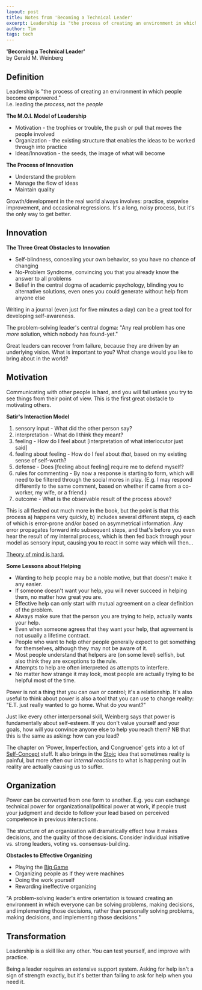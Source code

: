 ```yaml
---
layout: post
title: Notes from 'Becoming a Technical Leader'
excerpt: Leadership is "the process of creating an environment in which people become empowered."
author: Tim
tags: tech
---
```


**'Becoming a Technical Leader'**  
by Gerald M. Weinberg  

## Definition  
Leadership is "the process of creating an environment in which people become empowered."  
I.e. leading the *process*, not the *people*  

**The M.O.I. Model of Leadership**  
* Motivation - the trophies or trouble, the push or pull that moves the people involved  
* Organization - the existing structure that enables the ideas to be worked through into practice  
* Ideas/Innovation - the seeds, the image of what will become  

**The Process of Innovation**  
* Understand the problem  
* Manage the flow of ideas  
* Maintain quality  

Growth/development in the real world always involves: practice, stepwise improvement, and occasional regressions. It's a long, noisy process, but it's the only way to get better.  


## Innovation  
**The Three Great Obstacles to Innovation**  
* Self-blindness, concealing your own behavior, so you have no chance of changing  
* No-Problem Syndrome, convincing you that you already know the answer to all problems  
* Belief in the central dogma of academic psychology, blinding you to alternative solutions, even ones you could generate without help from anyone else  

Writing in a journal (even just for five minutes a day) can be a great tool for developing self-awareness.  

The problem-solving leader's central dogma: "Any real problem has one *more* solution, which nobody has found-yet."  

Great leaders can recover from failure, because they are driven by an underlying vision. What is important to you? What change would you like to bring about in the world?  


## Motivation  
Communicating with other people is hard, and you will fail unless you try to see things from their point of view. This is the first great obstacle to motivating others.  

**Satir's Interaction Model**  
1. sensory input - What did the other person say?  
2. interpretation - What do I think they meant?  
3. feeling - How do I feel about [interpretation of what interlocutor just said]  
4. feeling about feeling - How do I feel about *that*, based on my existing sense of self-worth?  
5. defense - Does [feeling about feeling] require me to defend myself?  
6. rules for commenting - By now a response is starting to form, which will need to be filtered through the social mores in play. (E.g. I may respond differently to the same comment, based on whether if came from a co-worker, my wife, or a friend.)  
7. outcome - What is the observable result of the process above?  

This is all fleshed out much more in the book, but the point is that this process a) happens very quickly, b) includes several different steps, c) each of which is error-prone and/or based on asymmetrical information. Any error propagates forward into subsequent steps, and that's before you even hear the result of my internal process, which is then fed back through your model as sensory input, causing you to react in some way which will then...  

[Theory of mind is hard.](/papers/GoodOldNeon.pdf) 

**Some Lessons about Helping**  
* Wanting to help people may be a noble motive, but that doesn't make it any easier.
* If someone doesn't want your help, you will never succeed in helping them, no matter how great you are.
* Effective help can only start with mutual agreement on a clear definition of the problem.
* Always make sure that the person you are trying to help, actually wants your help.
* Even when someone agrees that they want your help, that agreement is not usually a lifetime contract.
* People who want to help other people generally expect to get something for themselves, although they may not be aware of it.
* Most people understand that helpers are (on some level) selfish, but also think they are exceptions to the rule.
* Attempts to help are often interpreted as attempts to interfere.
* No matter how strange it may look, most people are actually trying to be helpful most of the time.

Power is not a thing that you can own or control; it's a relationship. It's also useful to think about power is also a tool that you can use to change reality: "E.T. just really wanted to go home. What do *you* want?"  

Just like every other interpersonal skill, Weinberg says that power is fundamentally about self-esteem. If you don't value yourself and your goals, how will you convince anyone else to help you reach them? NB that this is the same as asking: how can you lead?  

The chapter on 'Power, Imperfection, and Congruence' gets into a lot of [Self-Concept](http://steveandreas.com/Articles/building.html) stuff. It also brings in the 
[Stoic](/papers/enchiridion.pdf) idea that sometimes reality is painful, but more often our *internal reactions* to what is happening out in reality are actually causing us to suffer.  


## Organization  
Power can be converted from one form to another. E.g. you can exchange technical power for organizational/political power at work, if people trust your judgment and decide to follow your lead based on perceived competence in previous interactions.

The structure of an organization will dramatically effect how it makes decisions, and the quality of those decisions. Consider individual initiative vs. strong leaders, voting vs. consensus-building.

**Obstacles to Effective Organizing**  
* Playing the [Big Game](https://en.wikipedia.org/wiki/Who,_whom%3F)  
* Organizing people as if they were machines  
* Doing the work yourself  
* Rewarding ineffective organizing  

"A problem-solving leader's entire orientation is toward creating an environment in which everyone can be solving problems, making decisions, and implementing those decisions, rather than personally solving problems, making decisions, and implementing those decisions."  


## Transformation  
Leadership is a skill like any other. You can test yourself, and improve with practice.  

Being a leader requires an extensive support system. Asking for help isn't a sign of strength exactly, but it's better than failing to ask for help when you need it.
